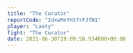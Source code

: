 ```yaml
---
title: "The Curator"
reportCode: "2dxwMnYH37rFJfN1"
player: "Laety"
fight: "The Curator"
date: 2021-06-30T19:09:58.934000+00:00
---
```


